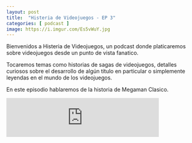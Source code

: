 ```yaml
---
layout: post
title:  "Histeria de Videojuegos - EP 3"
categories: [ podcast ]
image: https://i.imgur.com/Es5vWuY.jpg
---
```


Bienvenidos a Histeria de Videojuegos, un podcast donde platicaremos sobre videojuegos desde un punto de vista fanatico.

Tocaremos temas como historias de sagas de videojuegos, detalles curiosos sobre el desarrollo de algún título en particular o simplemente leyendas en el mundo de los videojuegos.

En este episodio hablaremos de la historia de Megaman Clasico.

<iframe src="https://anchor.fm/elhongoverde/embed/episodes/E3---Histeria-de-Videojuegos---Megaman-ef687n/a-a2dtpkd" height="102px" width="400px" frameborder="0" scrolling="no"></iframe>
